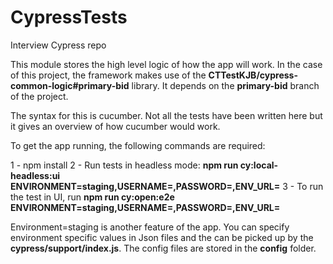 # CypressTests

Interview Cypress repo

This module stores the high level logic of how the app will work. In the case of this project, the framework makes use of the **CTTestKJB/cypress-common-logic#primary-bid** library. It depends on the **primary-bid** branch of the project.

The syntax for this is cucumber. Not all the tests have been written here but it gives an overview of how cucumber would work.

To get the app running, the following commands are required:

1 - npm install
2 - Run tests in headless mode: **npm run cy:local-headless:ui ENVIRONMENT=staging,USERNAME=<username>,PASSWORD=<password>,ENV_URL=<environment-base-url>**
3 - To run the test in UI, run **npm run cy:open:e2e ENVIRONMENT=staging,USERNAME=<username>,PASSWORD=<password>,ENV_URL=<environment-base-url>**

Environment=staging is another feature of the app. You can specify environment specific values in Json files and the can be picked up by the **cypress/support/index.js**. The config files are stored in the **config** folder.
